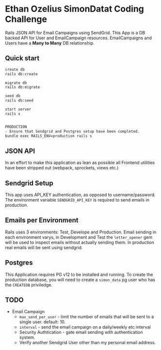 # Ethan Ozelius SimonDatat Coding Challenge
Rails JSON API for Email Campaigns using SendGrid.  This App is a DB backed API for User and EmailCampaign resources.  EmailCampaigns and Users have a **Many to Many** DB relationship.

## Quick start
```bash
create db
rails db:create

migrate db
rails db:migrate

seed db
rails db:seed

start server
rails s


PRODUCTION
- Ensure that Sendgrid and Postgres setup have been completed.
bundle exec RAILS_ENV=production rails s
```

## JSON API
In an effort to make this application as lean as possible all Frontend utilities have been stripped out (webpack, sprockets, views etc.)

## Sendgrid Setup
This app uses API_KEY authentication, as opposed to username/password.  The environment variable `SENDGRID_API_KEY` is required to send emails in production.

## Emails per Environment
Rails uses 3 environments: Test, Develope and Production.  Email sending in each environment varys, in Development and Test the `letter_opener` gem will be used to inspect emails without actually sending them.  In production real emails will be sent using sendgrid.

## Postgres
This Application requires PG v12 to be installed and running.  To create the production database, you will need to create a `simon_data` pg user who has the `CREATEDB` priviledge.

## TODO
- Email Campaign
  - `max_send_per_user` - limit the number of emails that will be sent to a single user.  default: 10.
  - `interval` - send the email campaign on a daily/weekly etc interval
  - Security Authtication - gate email sending with authentication system.
  - Verify another Sendgrid User other than my personal email address.